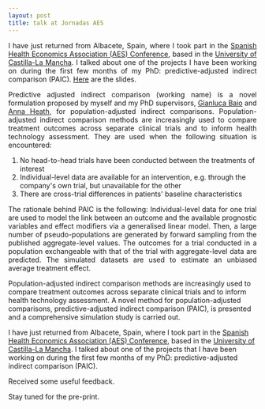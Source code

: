 ```yaml
---
layout: post
title: talk at Jornadas AES
---
```


<p align="justify">I have just returned from Albacete, Spain, where I took part in the <a href="http://www.aes.es/jornadas/en/">Spanish Health Economics Association (AES) Conference</a>, based in the <a href="https://www.uclm.es/">University of Castilla-La Mancha</a>. I talked about one of the projects I have been working on during the first few months of my PhD: predictive-adjusted indirect comparison (PAIC). <a href="https://remiroazocar.github.io/jornadas_presentation_final.pdf">Here</a> are the slides. 
  
<p align="justify">Predictive adjusted indirect comparison (working name) is a novel formulation proposed by myself and my PhD supervisors, <a href="http://statistica.it/gianluca/">Gianluca Baio</a> and <a href="https://sites.google.com/site/annaheathstats/">Anna Heath</a>, for population-adjusted indirect comparisons. Population-adjusted indirect comparison methods are increasingly used to compare treatment outcomes across separate clinical trials and to inform health technology assessment. They are used when the following situation is encountered:</p>

1. No head-to-head trials have been conducted between the treatments of interest
2. Individual-level data are available for an intervention, e.g. through the company's own trial, but unavailable for the other
3. There are cross-trial differences in patients' baseline characteristics

<p align="justify">The rationale behind PAIC is the following: Individual-level data for one trial are used to model the link between an outcome and the available prognostic variables and effect modifiers via a generalised linear model. Then, a large number of pseudo-populations are generated by forward sampling from the published aggregate-level values. The outcomes for a trial conducted in a population exchangeable with that of the trial with aggregate-level data are predicted. The simulated datasets are used to estimate an unbiased average treatment effect.</p>

Population-adjusted indirect comparison methods are increasingly used to compare treatment outcomes across separate clinical trials and to inform health technology assessment. A novel method for population-adjusted comparisons, predictive-adjusted indirect comparison (PAIC), is presented and a comprehensive simulation study is carried out.


I have just returned from Albacete, Spain, where I took part in the <a href="http://www.aes.es/jornadas/en/">Spanish Health Economics Association (AES) Conference</a>, based in the <a href="https://www.uclm.es/">University of Castilla-La Mancha</a>. I talked about one of the projects that I have been working on during the first few months of my PhD: predictive-adjusted indirect comparison (PAIC).</p>

Received some useful feedback. 

Stay tuned for the pre-print. 



